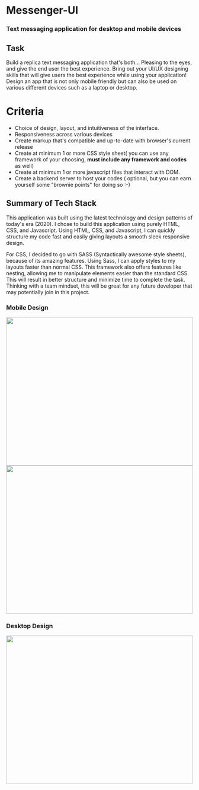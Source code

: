 # Messenger-UI

### Text messaging application for desktop and mobile devices

## Task
Build a replica text messaging application that's both... Pleasing to the eyes, and give the end user the best experience. 
Bring out your UI/UX designing skills that will give users the best experience while using your application!
Design an app that is not only mobile friendly but can also be used on various different devices such as a laptop or desktop.


# Criteria
* Choice of design, layout, and intuitiveness of the interface.
* Responsiveness across various devices
* Create markup that's compatible and up-to-date with browser's current release
* Create at minimum 1 or more CSS style sheet( you can use any framework of your choosing, **must include any framework and codes** as well)
* Create at minimum 1 or more javascript files that interact with DOM.
* Create a backend server to host your codes ( optional, but you can earn yourself some "brownie points" for doing so :-) 

## Summary of Tech Stack
This application was built using the latest technology and design patterns of today's era (2020). I chose to build this application using purely HTML, CSS, and Javascript. Using HTML, CSS, and Javascript, I can quickly structure my code fast and easily giving layouts a smooth sleek responsive design.

For CSS, I decided to go with SASS (Syntactically awesome style sheets), because of its amazing features. Using Sass, I can apply styles to my layouts faster than normal CSS. This framework also offers features like nesting, allowing me to manipulate elements easier than the standard CSS. This will result in better structure and minimize time to complete the task. Thinking with a team mindset, this will be great for any future developer that may potentially join in this project. 


### Mobile Design
<center>
  <img src="https://github.com/cbedroid/Messenger-UI/blob/master/images/WM_mobile_portrait.png" width="100%" height="400px">
  </br>
  <img src="https://github.com/cbedroid/Messenger-UI/blob/master/images/WM_mobile_horizontal.png" width="100%" height="400px">
</center>

### Desktop Design
<center>
  <img src="https://github.com/cbedroid/Messenger-UI/blob/master/images/WM_desktop.png" width="100%" height="400px">
 </center
